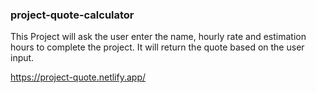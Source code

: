### project-quote-calculator
This Project will ask the user enter the name, hourly rate and estimation hours to complete the project. It will return the quote based on the user input.

https://project-quote.netlify.app/
